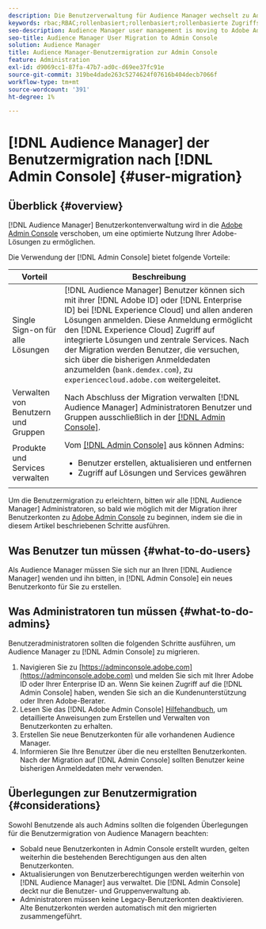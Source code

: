 ```yaml
---
description: Die Benutzerverwaltung für Audience Manager wechselt zu Adobe Admin Console. In diesem Artikel wird erläutert, was Sie tun müssen, um sich auf die Benutzermigration vorzubereiten, und was sich nach Abschluss der Migration ändert.
keywords: rbac;RBAC;rollenbasiert;rollenbasiert;rollenbasierte Zugriffssteuerungen
seo-description: Audience Manager user management is moving to Adobe Admin Console. This article explains what you need to do to prepare for user migration, and what will change once the migration is complete.
seo-title: Audience Manager User Migration to Admin Console
solution: Audience Manager
title: Audience Manager-Benutzermigration zur Admin Console
feature: Administration
exl-id: d9069cc1-87fa-47b7-ad0c-d69ee37fc91e
source-git-commit: 319be4dade263c5274624f07616b404decb7066f
workflow-type: tm+mt
source-wordcount: '391'
ht-degree: 1%

---
```


# [!DNL Audience Manager] der Benutzermigration nach [!DNL Admin Console] {#user-migration}

## Überblick {#overview}

[!DNL Audience Manager] Benutzerkontenverwaltung wird in die [Adobe Admin Console](https://helpx.adobe.com/de/enterprise/using/admin-console.html) verschoben, um eine optimierte Nutzung Ihrer Adobe-Lösungen zu ermöglichen.

Die Verwendung der [!DNL Admin Console] bietet folgende Vorteile:

| Vorteil | Beschreibung |
|---|---|
| Single Sign-on für alle Lösungen | [!DNL Audience Manager] Benutzer können sich mit ihrer [!DNL Adobe ID] oder [!DNL Enterprise ID] bei [!DNL Experience Cloud] und allen anderen Lösungen anmelden. Diese Anmeldung ermöglicht den [!DNL Experience Cloud] Zugriff auf integrierte Lösungen und zentrale Services. Nach der Migration werden Benutzer, die versuchen, sich über die bisherigen Anmeldedaten anzumelden (`bank.demdex.com`), zu `experiencecloud.adobe.com` weitergeleitet. |
| Verwalten von Benutzern und Gruppen | Nach Abschluss der Migration verwalten [!DNL Audience Manager] Administratoren Benutzer und Gruppen ausschließlich in der [[!DNL Admin Console]](https://adminconsole.adobe.com/enterprise/). |
| Produkte und Services verwalten | Vom [[!DNL Admin Console]](https://adminconsole.adobe.com/enterprise/) aus können Admins: <ul><li>Benutzer erstellen, aktualisieren und entfernen</li><li>Zugriff auf Lösungen und Services gewähren</li></ul> |

Um die Benutzermigration zu erleichtern, bitten wir alle [!DNL Audience Manager] Administratoren, so bald wie möglich mit der Migration ihrer Benutzerkonten zu [Adobe Admin Console](https://helpx.adobe.com/de/enterprise/using/admin-console.html) zu beginnen, indem sie die in diesem Artikel beschriebenen Schritte ausführen.

## Was Benutzer tun müssen {#what-to-do-users}

Als Audience Manager müssen Sie sich nur an Ihren [!DNL Audience Manager] wenden und ihn bitten, in [!DNL Admin Console] ein neues Benutzerkonto für Sie zu erstellen.

## Was Administratoren tun müssen {#what-to-do-admins}

Benutzeradministratoren sollten die folgenden Schritte ausführen, um Audience Manager zu [!DNL Admin Console] zu migrieren.

1. Navigieren Sie zu [https://adminconsole.adobe.com](https://adminconsole.adobe.com) und melden Sie sich mit Ihrer Adobe ID oder Ihrer Enterprise ID an. Wenn Sie keinen Zugriff auf die [!DNL Admin Console] haben, wenden Sie sich an die Kundenunterstützung oder Ihren Adobe-Berater.
2. Lesen Sie das [!DNL Adobe Admin Console] [Hilfehandbuch](https://helpx.adobe.com/de/enterprise/admin-guide.html/enterprise/using/users.ug.html), um detaillierte Anweisungen zum Erstellen und Verwalten von Benutzerkonten zu erhalten.
3. Erstellen Sie neue Benutzerkonten für alle vorhandenen Audience Manager.
4. Informieren Sie Ihre Benutzer über die neu erstellten Benutzerkonten. Nach der Migration auf [!DNL Admin Console] sollten Benutzer keine bisherigen Anmeldedaten mehr verwenden.

## Überlegungen zur Benutzermigration {#considerations}

Sowohl Benutzende als auch Admins sollten die folgenden Überlegungen für die Benutzermigration von Audience Managern beachten:

* Sobald neue Benutzerkonten in Admin Console erstellt wurden, gelten weiterhin die bestehenden Berechtigungen aus den alten Benutzerkonten.
* Aktualisierungen von Benutzerberechtigungen werden weiterhin von [!DNL Audience Manager] aus verwaltet. Die [!DNL Admin Console] deckt nur die Benutzer- und Gruppenverwaltung ab.
* Administratoren müssen keine Legacy-Benutzerkonten deaktivieren. Alte Benutzerkonten werden automatisch mit den migrierten zusammengeführt.
